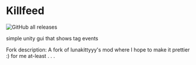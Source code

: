 # Killfeed

![GitHub all releases](https://img.shields.io/github/downloads/lunakittyyy/Killfeed/total?style=plastic)

simple unity gui that shows tag events

Fork description: A fork of lunakittyyy's mod where I hope to make it prettier :) for me at-least . . .
